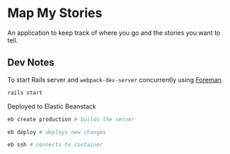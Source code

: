 # Map My Stories
An application to keep track of where you go and the stories you want to tell.

## Dev Notes
To start Rails server and `webpack-dev-server` concurrently using [Foreman](https://github.com/ddollar/foreman).
```bash
rails start
```

Deployed to Elastic Beanstack
```bash
eb create production # builds the server

eb deploy # deploys new changes

eb ssh # connects to container
```
